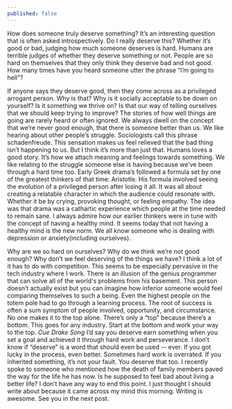 ```yaml
---
published: false
---
```


How does someone truly deserve something? It’s an interesting question that is often asked introspectively. Do I really deserve this? Whether it’s good or bad, judging how much someone deserves is hard. Humans are terrible judges of whether they deserve something or not. People are so hard on themselves that they only think they deserve bad and not good. How many times have you heard someone utter the phrase “I’m going to hell”? 

If anyone says they deserve good, then they come across as a privileged arrogant person. Why is that? Why is it socially acceptable to be down on yourself? Is it something we thrive on? Is that our way of telling ourselves that we should keep trying to improve? The stories of how well things are going are rarely heard or often ignored. We always dwell on the concept that we’re never good enough, that there is someone better than us. We like hearing about other people’s struggle. Sociologists call this phrase schadenfreude. This sensation makes us feel relieved that the bad thing isn’t happening to us. But I think it’s more than just that. Humans loves a good story. It’s how we attach meaning and feelings towards something. We like relating to the struggle someone else is having because we’ve been through a hard time too. Early Greek drama’s followed a formula set by one of the greatest thinkers of that time: Aristotle. His formula involved seeing the evolution of a privileged person after losing it all. It was all about creating a relatable character in which the audience could resonate with. Whether it be by crying, provoking thought, or feeling empathy. The idea was that drama was a cathartic experience which people at the time needed to remain sane. I always admire how our earlier thinkers were in tune with the concept of having a healthy mind. It seems today that not having a healthy mind is the new norm. We all know someone who is dealing with depression or anxiety(including ourselves). 

Why are we so hard on ourselves? Why do we think we’re not good enough? Why don’t we feel deserving of the things we have? I think a lot of it has to do with competition. This seems to be especially pervasive in the tech industry where I work. There is an illusion of the genius programmer that can solve all of the world's problems from his basement. This person doesn’t actually exist but you can imagine how inferior someone would feel comparing themselves to such a being. Even the highest people on the totem pole had to go through a learning process. The root of success is often a sum symptom of people involved, opportunity, and circumstance. No one makes it to the top alone. There’s only a “top” because there’s a bottom. This goes for any industry. Start at the bottom and work your way to the top. *Cue Drake Song* I’d say you deserve earn something when you set a goal and achieved it through hard work and perseverance. I don’t know if “deserve” is a word that should even be used -- ever. If you got lucky in the process, even better. Sometimes hard work is overrated. If you inherited something, it’s not your fault. You deserve that too. I recently spoke to someone who mentioned how the death of family members paved the way for the life he has now. Is he supposed to feel bad about living a better life? I don’t have any way to end this point. I just thought I should write about because it came across my mind this morning. Writing is awesome. See you in the next post.

